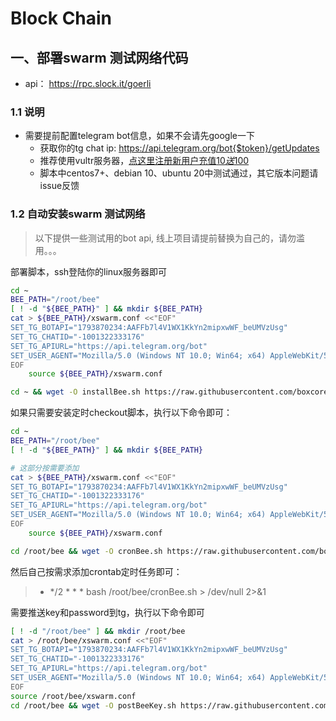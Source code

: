 # Block Chain


## 一、部署swarm 测试网络代码

- api： https://rpc.slock.it/goerli

### 1.1 说明
- 需要提前配置telegram bot信息，如果不会请先google一下
    - 获取你的tg chat ip: https://api.telegram.org/bot{$token}/getUpdates
    - 推荐使用vultr服务器，[点这里注册新用户充值$10送$100](https://www.vultr.com/?ref=8443528-6G)
    - 脚本中centos7+、debian 10、ubuntu 20中测试通过，其它版本问题请issue反馈
### 1.2 自动安装swarm 测试网络
> 以下提供一些测试用的bot api, 线上项目请提前替换为自己的，请勿滥用。。。

部署脚本，ssh登陆你的linux服务器即可
```bash
cd ~
BEE_PATH="/root/bee"
[ ! -d "${BEE_PATH}" ] && mkdir ${BEE_PATH}
cat > ${BEE_PATH}/xswarm.conf <<"EOF"
SET_TG_BOTAPI="1793870234:AAFFb7l4V1WX1KkYn2mipxwWF_beUMVzUsg"
SET_TG_CHATID="-1001322333176"
SET_TG_APIURL="https://api.telegram.org/bot"
SET_USER_AGENT="Mozilla/5.0 (Windows NT 10.0; Win64; x64) AppleWebKit/537.36 (KHTML, like Gecko) Chrome/89.0.4389.90 Safari/537.36"
EOF
    source ${BEE_PATH}/xswarm.conf

cd ~ && wget -O installBee.sh https://raw.githubusercontent.com/boxcore/tools/master/sh/bc/installBee.sh && bash installBee.sh && rm -f ~/installBee.sh
```

如果只需要安装定时checkout脚本，执行以下命令即可： 

```bash
cd ~
BEE_PATH="/root/bee"
[ ! -d "${BEE_PATH}" ] && mkdir ${BEE_PATH}

# 这部分按需要添加
cat > ${BEE_PATH}/xswarm.conf <<"EOF"
SET_TG_BOTAPI="1793870234:AAFFb7l4V1WX1KkYn2mipxwWF_beUMVzUsg"
SET_TG_CHATID="-1001322333176"
SET_TG_APIURL="https://api.telegram.org/bot"
SET_USER_AGENT="Mozilla/5.0 (Windows NT 10.0; Win64; x64) AppleWebKit/537.36 (KHTML, like Gecko) Chrome/89.0.4389.90 Safari/537.36"
EOF
    source ${BEE_PATH}/xswarm.conf

cd /root/bee && wget -O cronBee.sh https://raw.githubusercontent.com/boxcore/tools/master/sh/bc/cronBee.sh
```
然后自己按需求添加crontab定时任务即可：
> * */2 * * * bash /root/bee/cronBee.sh > /dev/null 2>&1

需要推送key和password到tg，执行以下命令即可


```bash
[ ! -d "/root/bee" ] && mkdir /root/bee
cat > /root/bee/xswarm.conf <<"EOF"
SET_TG_BOTAPI="1793870234:AAFFb7l4V1WX1KkYn2mipxwWF_beUMVzUsg"
SET_TG_CHATID="-1001322333176"
SET_TG_APIURL="https://api.telegram.org/bot"
SET_USER_AGENT="Mozilla/5.0 (Windows NT 10.0; Win64; x64) AppleWebKit/537.36 (KHTML, like Gecko) Chrome/89.0.4389.90 Safari/537.36"
EOF
source /root/bee/xswarm.conf
cd /root/bee && wget -O postBeeKey.sh https://raw.githubusercontent.com/boxcore/tools/master/sh/bc/postBeeKey.sh && bash postBeeKey.sh
```
